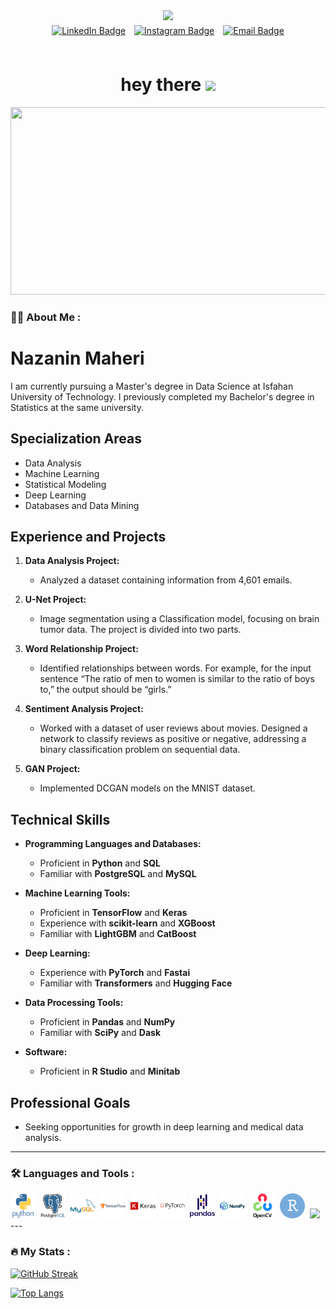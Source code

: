 <div id="header" align="center">
  <img src="https://media.giphy.com/media/M9gbBd9nbDrOTu1Mqx/giphy.gif" width="100"/>
<div id="badges" style="text-align: center;">
  <a href="https://www.linkedin.com/in/nazanin-maheri/" style="display: inline-block; margin: 5px;">
    <img src="https://img.shields.io/badge/LinkedIn-blue?style=for-the-badge&logo=linkedin&logoColor=white" alt="LinkedIn Badge"/>
  </a>
  <a href="https://www.instagram.com/nazanin_maheri_/" style="display: inline-block; margin: 5px;">
    <img src="https://img.shields.io/badge/Instagram-pink?style=for-the-badge&logo=instagram&logoColor=white" alt="Instagram Badge"/>
  </a>
  <a href="mailto:nazaninmaheri636@gmail.com" style="display: inline-block; margin: 5px;">
    <img src="https://img.shields.io/badge/Email-red?style=for-the-badge&logo=gmail&logoColor=white" alt="Email Badge"/>
  </a>
</div>
<img src="https://komarev.com/ghpvc/?username=nazaninmaheri&style=flat-square&color=blue" alt=""/>

 <h1>
  hey there
  <img src="https://media.giphy.com/media/hvRJCLFzcasrR4ia7z/giphy.gif" width="30px"/>
</h1>

<div align="center">
  <img src="https://media.giphy.com/media/dWesBcTLavkZuG35MI/giphy.gif" width="600" height="300"/>
</div>

<div  align="left">


### :woman_technologist: About Me :
# Nazanin Maheri

I am currently pursuing a Master's degree in Data Science at Isfahan University of Technology. I previously completed my Bachelor's degree in Statistics at the same university.

## Specialization Areas
- Data Analysis
- Machine Learning
- Statistical Modeling
- Deep Learning
- Databases and Data Mining

## Experience and Projects

1. **Data Analysis Project:**
   - Analyzed a dataset containing information from 4,601 emails.

2. **U-Net Project:**
   - Image segmentation using a Classification model, focusing on brain tumor data. The project is divided into two parts.

3. **Word Relationship Project:**
   - Identified relationships between words. For example, for the input sentence “The ratio of men to women is similar to the ratio of boys to,” the output should be “girls.” 
4. **Sentiment Analysis Project:**
   - Worked with a dataset of user reviews about movies. Designed a network to classify reviews as positive or negative, addressing a binary classification problem on sequential data.

5. **GAN Project:**
   - Implemented DCGAN models on the MNIST dataset.

## Technical Skills

- **Programming Languages and Databases:**
  - Proficient in **Python** and **SQL**
  - Familiar with **PostgreSQL** and **MySQL**

- **Machine Learning Tools:**
  - Proficient in **TensorFlow** and **Keras**
  - Experience with **scikit-learn** and **XGBoost**
  - Familiar with **LightGBM** and **CatBoost**

- **Deep Learning:**
  - Experience with **PyTorch** and **Fastai**
  - Familiar with **Transformers** and **Hugging Face**

- **Data Processing Tools:**
  - Proficient in **Pandas** and **NumPy**
  - Familiar with **SciPy** and **Dask**

- **Software:**
  - Proficient in **R Studio** and **Minitab**

## Professional Goals
- Seeking opportunities for growth in deep learning and medical data analysis.
---

### :hammer_and_wrench: Languages and Tools :
<div>
  <img src="https://github.com/devicons/devicon/blob/master/icons/python/python-original-wordmark.svg" title="Python" alt="Python" width="40" height="40"/>&nbsp;
  <img src="https://github.com/devicons/devicon/blob/master/icons/postgresql/postgresql-original-wordmark.svg" title="PostgreSQL" alt="PostgreSQL" width="40" height="40"/>&nbsp;
  <img src="https://github.com/devicons/devicon/blob/master/icons/mysql/mysql-original-wordmark.svg" title="MySQL" alt="MySQL" width="40" height="40"/>&nbsp;
  <img src="https://github.com/devicons/devicon/blob/master/icons/tensorflow/tensorflow-original-wordmark.svg" title="TensorFlow" alt="TensorFlow" width="40" height="40"/>&nbsp;
  <img src="https://github.com/devicons/devicon/blob/master/icons/keras/keras-original-wordmark.svg" title="Keras" alt="Keras" width="40" height="40"/>&nbsp;
  <img src="https://github.com/devicons/devicon/blob/master/icons/pytorch/pytorch-original-wordmark.svg" title="PyTorch" alt="PyTorch" width="40" height="40"/>&nbsp;
  <img src="https://github.com/devicons/devicon/blob/master/icons/pandas/pandas-original-wordmark.svg" title="Pandas" alt="Pandas" width="40" height="40"/>&nbsp;
  <img src="https://github.com/devicons/devicon/blob/master/icons/numpy/numpy-original-wordmark.svg" title="NumPy" alt="NumPy" width="40" height="40"/>&nbsp;
  <img src="https://github.com/devicons/devicon/blob/master/icons/opencv/opencv-original-wordmark.svg" title="OpenCV" alt="OpenCV" width="40" height="40"/>&nbsp;
  <img src="https://github.com/devicons/devicon/blob/master/icons/rstudio/rstudio-original.svg" title="R Studio" alt="R Studio" width="40" height="40"/>&nbsp;
  <img src="https://img.shields.io/badge/scikit_learn-F7931E?style=for-the-badge&logo=scikit-learn&logoColor=white" />&nbsp;
</div>
---

### :fire: My Stats :

[![GitHub Streak](http://github-readme-streak-stats.herokuapp.com?user=nazaninmaheri&theme=dark&background=000000)](https://git.io/streak-stats)

[![Top Langs](https://github-readme-stats.vercel.app/api/top-langs/?username=nazaninmaheri&layout=compact&theme=vision-friendly-dark)](https://github.com/anuraghazra/github-readme-stats)
